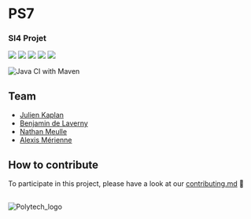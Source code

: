 # PS7
### SI4 Projet

![](https://img.shields.io/badge/Code-Java-informational?style=flat&logo=java&logoColor=white&color=4581E5)
![](https://img.shields.io/badge/Tools-SonarQube-informational?style=flat&logo=sonarqube&logoColor=white&color=4581E5)
![](https://img.shields.io/badge/Tools-Docker-informational?style=flat&logo=docker&logoColor=white&color=4581E5)
![](https://img.shields.io/badge/Tools-Maven-informational?style=flat&logo=maven&logoColor=white&color=4581E5)
![](https://img.shields.io/badge/Editor-IntelliJ_IDEA-informational?style=flat&logo=intellij-idea&logoColor=white&color=4581E5)

![Java CI with Maven](https://github.com/PNS-PS7and8/ps7-20-21-al-ihm2/workflows/Java%20CI%20with%20Maven/badge.svg)


## Team
- [Julien Kaplan](https://github.com/JulienK-hub)
- [Benjamin de Laverny](https://github.com/Benjamin-deLaverny)
- [Nathan Meulle](https://github.com/NathanMeulle)
- [Alexis Mérienne](https://github.com/AlexisMerienne)

## How to contribute
To participate in this project, please have a look at our [contributing.md](https://github.com/PNS-PS7and8/ps7-20-21-al-ihm2/blob/master/CONTRIBUTING.md) 👀

##
![Polytech_logo](http://unice.fr/polytechnice/fr/contenus-riches/images/logos/logo-uns-pns)
